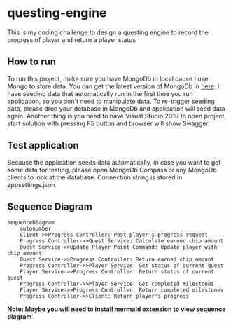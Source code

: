 
# questing-engine

This is my coding challenge to design a questing engine to record the progress of player and return a player status

## How to run
To run this project, make sure you have MongoDb in local cause I use Mongo to store data. You can get the latest version of MongoDb in [here](https://www.mongodb.com/try/download/community).
I have seeding data that automatically run in the first time you run application, so you don't need to manipulate data. To re-trigger seeding data, please drop your database in MongoDb and application will seed data again.
Another thing is you need to have Visual Studio 2019 to open project, start solution with pressing F5 button and browser will show Swagger.
## Test application
Because the application seeds data automatically, in case you want to get some data for testing, please open MongoDb Compass or any MongoDb clients to look at the database. Connection string is stored in appsettings.json.
## Sequence Diagram
```mermaid
sequenceDiagram
	autonumber
	Client->>Progress Controller: Post player's progress request
	Progress Controller->>Quest Service: Calculate earned chip amount
	Quest Service->>Update Player Point Command: Update player with chip amount
	Quest Service->>Progress Controller: Return earned chip amount
	Progress Controller->>Player Service: Get status of current quest
	Player Service->>Progress Controller: Return status of current quest
	Progress Controller->>Player Service: Get completed milestones
	Player Service->>Progress Controller: Return completed milestones
	Progress Controller->>Client: Return player's progress
```
**Note: Maybe you will need to install mermaid extension to view sequence diagram**